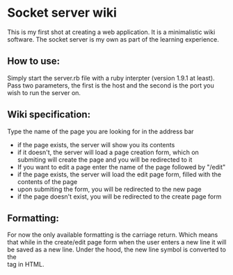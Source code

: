 # Socket server wiki

This is my first shot at creating a web application.
It is a minimalistic wiki software.
The socket server is my own as part of the learning experience.

## How to use:
Simply start the server.rb file with a ruby interpter (version 1.9.1 at least). Pass two parameters, the first is the host and the second is the port you wish to run the server on.
 
## Wiki specification:
Type the name of the page you are looking for in the address bar 
* if the page exists, the server will show you its contents
* if it doesn't, the server will load a page creation form, which on submiting will create the page and you will be redirected to it 
* If you want to edit a page enter the name of the page followed by "/edit"
* if the page exists, the server will load the edit page form, filled with the contents of the page 
* upon submiting the form, you will be redirected to the new page 
* if the page doesn't exist, you will be redirected to the create page form

## Formatting:
For now the only available formatting is the carriage return.
Which means that while in the create/edit page form when the user enters a new line
it will be saved as a new line. Under the hood, the new line symbol
is converted to the <br> tag in HTML.
